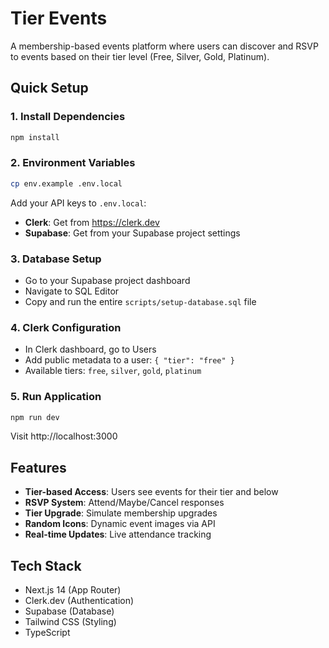 # Tier Events

A membership-based events platform where users can discover and RSVP to events based on their tier level (Free, Silver, Gold, Platinum).

## Quick Setup

### 1. Install Dependencies
```bash
npm install
```

### 2. Environment Variables
```bash
cp env.example .env.local
```

Add your API keys to `.env.local`:
- **Clerk**: Get from https://clerk.dev
- **Supabase**: Get from your Supabase project settings

### 3. Database Setup
- Go to your Supabase project dashboard
- Navigate to SQL Editor
- Copy and run the entire `scripts/setup-database.sql` file

### 4. Clerk Configuration
- In Clerk dashboard, go to Users
- Add public metadata to a user: `{ "tier": "free" }`
- Available tiers: `free`, `silver`, `gold`, `platinum`

### 5. Run Application
```bash
npm run dev
```

Visit http://localhost:3000

## Features

- **Tier-based Access**: Users see events for their tier and below
- **RSVP System**: Attend/Maybe/Cancel responses
- **Tier Upgrade**: Simulate membership upgrades
- **Random Icons**: Dynamic event images via API
- **Real-time Updates**: Live attendance tracking

## Tech Stack

- Next.js 14 (App Router)
- Clerk.dev (Authentication)
- Supabase (Database)
- Tailwind CSS (Styling)
- TypeScript